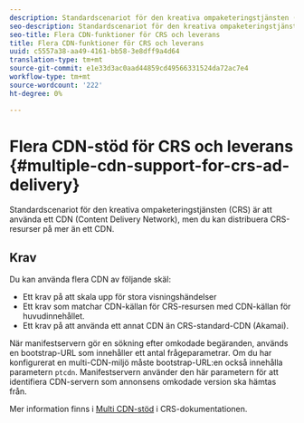 ```yaml
---
description: Standardscenariot för den kreativa ompaketeringstjänsten (CRS) är att använda ett CDN (Content Delivery Network), men du kan distribuera CRS-resurser på mer än ett CDN.
seo-description: Standardscenariot för den kreativa ompaketeringstjänsten (CRS) är att använda ett CDN (Content Delivery Network), men du kan distribuera CRS-resurser på mer än ett CDN.
seo-title: Flera CDN-funktioner för CRS och leverans
title: Flera CDN-funktioner för CRS och leverans
uuid: c5557a38-aa49-4161-bb58-3e8dff9a4d64
translation-type: tm+mt
source-git-commit: e1e33d3ac0aad44859cd49566331524da72ac7e4
workflow-type: tm+mt
source-wordcount: '222'
ht-degree: 0%

---
```



# Flera CDN-stöd för CRS och leverans {#multiple-cdn-support-for-crs-ad-delivery}

Standardscenariot för den kreativa ompaketeringstjänsten (CRS) är att använda ett CDN (Content Delivery Network), men du kan distribuera CRS-resurser på mer än ett CDN.

## Krav

Du kan använda flera CDN av följande skäl:

* Ett krav på att skala upp för stora visningshändelser
* Ett krav som matchar CDN-källan för CRS-resursen med CDN-källan för huvudinnehållet.
* Ett krav på att använda ett annat CDN än CRS-standard-CDN (Akamai).

När manifestservern gör en sökning efter omkodade begäranden, används en bootstrap-URL som innehåller ett antal frågeparametrar. Om du har konfigurerat en multi-CDN-miljö måste bootstrap-URL:en också innehålla parametern `ptcdn`. Manifestservern använder den här parametern för att identifiera CDN-servern som annonsens omkodade version ska hämtas från.

Mer information finns i [Multi CDN-stöd](../../~old-creative-repackaging-service/multi-cdn-supportt.md) i CRS-dokumentationen.
